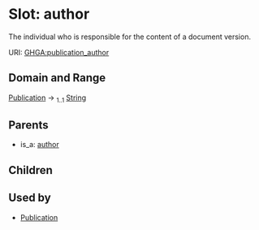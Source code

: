 
# Slot: author


The individual who is responsible for the content of a document version.

URI: [GHGA:publication_author](https://w3id.org/GHGA/publication_author)


## Domain and Range

[Publication](Publication.md) &#8594;  <sub>1..1</sub> [String](types/String.md)

## Parents

 *  is_a: [author](author.md)

## Children


## Used by

 * [Publication](Publication.md)
